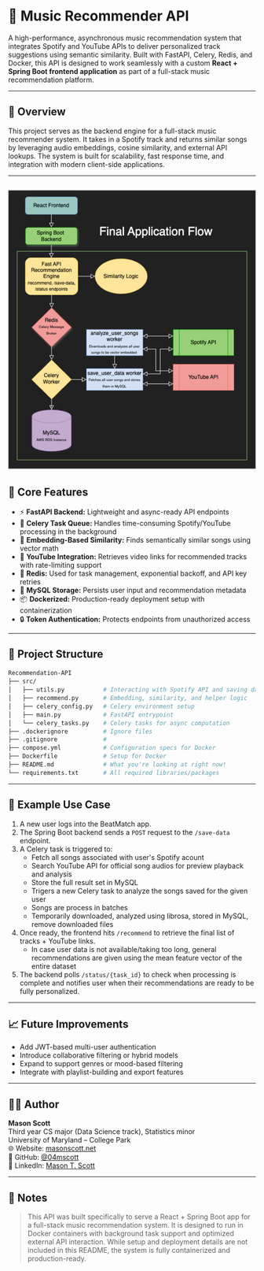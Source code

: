 # 🎵 Music Recommender API

A high-performance, asynchronous music recommendation system that integrates Spotify and YouTube APIs to deliver personalized track suggestions using semantic similarity. Built with FastAPI, Celery, Redis, and Docker, this API is designed to work seamlessly with a custom **React + Spring Boot frontend application** as part of a full-stack music recommendation platform.

---

## 🚀 Overview

This project serves as the backend engine for a full-stack music recommender system. It takes in a Spotify track and returns similar songs by leveraging audio embeddings, cosine similarity, and external API lookups. The system is built for scalability, fast response time, and integration with modern client-side applications.

---
![project diagram](https://github.com/04mscott/Recommendation-API/blob/main/assets/RecommendationApi.png)
---

## 🧠 Core Features

- ⚡ **FastAPI Backend:** Lightweight and async-ready API endpoints
- 🧵 **Celery Task Queue:** Handles time-consuming Spotify/YouTube processing in the background
- 🧠 **Embedding-Based Similarity:** Finds semantically similar songs using vector math
- 🔁 **YouTube Integration:** Retrieves video links for recommended tracks with rate-limiting support
- 🧊 **Redis:** Used for task management, exponential backoff, and API key retries
- 🐬 **MySQL Storage:** Persists user input and recommendation metadata
- 📦 **Dockerized:** Production-ready deployment setup with containerization
- 🔒 **Token Authentication:** Protects endpoints from unauthorized access

---

## 📂 Project Structure
```bash
Recommendation-API
├── src/
│   ├── utils.py           # Interacting with Spotify API and saving data to database
│   ├── recommend.py       # Embedding, similarity, and helper logic
│   ├── celery_config.py   # Celery environment setup
│   ├── main.py            # FastAPI entrypoint
│   └── celery_tasks.py    # Celery tasks for async computation
├── .dockerignore          # Ignore files
├── .gitignore             # 
├── compose.yml            # Configuration specs for Docker
├── Dockerfile             # Setup for Docker
├── README.md              # What you're looking at right now!
└── requirements.txt       # All required libraries/packages
```
---

## 🧪 Example Use Case

1. A new user logs into the BeatMatch app.
2. The Spring Boot backend sends a `POST` request to the `/save-data` endpoint.
4. A Celery task is triggered to:
   - Fetch all songs associated with user's Spotify acount
   - Search YouTube API for official song audios for preview playback and analysis
   - Store the full result set in MySQL
   - Trigers a new Celery task to analyze the songs saved for the given user
   - Songs are process in batches
   - Temporarily downloaded, analyzed using librosa, stored in MySQL, remove downloaded files
5. Once ready, the frontend hits `/recommend` to retrieve the final list of tracks + YouTube links.
   - In case user data is not available/taking too long, general recommendations are given using the mean feature vector of the entire dataset
6. The backend polls `/status/{task_id}` to check when processing is complete and notifies user when their recommendations are ready to be fully personalized.

---

## 📈 Future Improvements

- Add JWT-based multi-user authentication
- Introduce collaborative filtering or hybrid models
- Expand to support genres or mood-based filtering
- Integrate with playlist-building and export features

---

## 🧑‍💻 Author

**Mason Scott**  
Third year CS major (Data Science track), Statistics minor  
University of Maryland – College Park  
🌐 Website: [masonscott.net](https://masonscott.net)  
🐙 GitHub: [@04mscott](https://github.com/04mscott)  
🔗 LinkedIn: [Mason T. Scott](https://www.linkedin.com/in/mason-t-scott/)

---

## 📌 Notes

> This API was built specifically to serve a React + Spring Boot app for a full-stack music recommendation system. It is designed to run in Docker containers with background task support and optimized external API interaction. While setup and deployment details are not included in this README, the system is fully containerized and production-ready.
